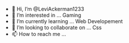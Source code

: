 - 👋 Hi, I’m @LeviAckerman1233
- 👀 I’m interested in ... Gaming
- 🌱 I’m currently learning ... Web Developement
- 💞️ I’m looking to collaborate on ... Css 
- 📫 How to reach me ...

<!---
LeviAckerman1233/LeviAckerman1233 is a ✨ special ✨ repository because its `README.md` (this file) appears on your GitHub profile.
You can click the Preview link to take a look at your changes.
--->
